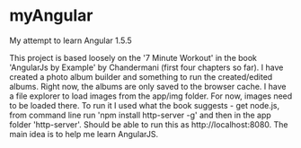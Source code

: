 # myAngular
My attempt to learn Angular 1.5.5

This project is based loosely on the '7 Minute Workout' in the book 'AngularJs by Example' by Chandermani (first four chapters so far).  I have created a photo album builder and something to run the created/edited albums. Right now, the albums are only saved to the browser cache.  I have a file explorer to load images from the app/img folder.  For now, images need to be loaded there. To run it I used what the book suggests - get node.js, from command line run 'npm install http-server -g' and then in the app folder 'http-server'.  Should be able to run this as http://localhost:8080. The main idea is to help me learn AngularJS.
